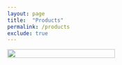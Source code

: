```yaml
---
layout: page
title:  "Products"
permalink: /products
exclude: true
---
```


<style>
.grid-container {
  display: grid;
  grid-template-columns: repeat(2, 1fr);
  grid-gap: 10px;
}
</style>

<div class="grid-container">
  <div><img src="{{site.url}}/download/products/2223-folder.webp" width="100%" /></div>
</div>
